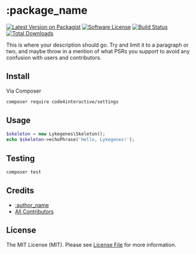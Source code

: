 # :package_name

[![Latest Version on Packagist][ico-version]][link-packagist]
[![Software License][ico-license]](LICENSE)
[![Build Status](https://travis-ci.org/code4interactive/settings.svg?branch=master)](https://travis-ci.org/code4interactive/settings)
[![Total Downloads][ico-downloads]][link-downloads]

This is where your description should go. Try and limit it to a paragraph or two, and maybe throw in a mention of what
PSRs you support to avoid any confusion with users and contributors.

## Install

Via Composer

``` bash
composer require code4interactive/settings
```

## Usage

``` php
$skeleton = new Lykegenes\Skeleton();
echo $skeleton->echoPhrase('Hello, Lykegenes!');
```

## Testing

``` bash
composer test
```

## Credits

- [:author_name][link-author]
- [All Contributors][link-contributors]

## License

The MIT License (MIT). Please see [License File](LICENSE.md) for more information.

[ico-version]: https://img.shields.io/packagist/v/lykegenes/:package_name.svg?style=flat-square
[ico-license]: https://img.shields.io/packagist/l/lykegenes/:package_name.svg?style=flat-square
[ico-travis]: https://img.shields.io/travis/Lykegenes/:package_name/master.svg?style=flat-square
[ico-scrutinizer]: https://img.shields.io/scrutinizer/coverage/g/lykegenes/:package_name.svg?style=flat-square
[ico-code-quality]: https://img.shields.io/scrutinizer/g/lykegenes/:package_name.svg?style=flat-square
[ico-downloads]: https://img.shields.io/packagist/dt/lykegenes/:package_name.svg?style=flat-square

[link-packagist]: https://packagist.org/packages/lykegenes/:package_name
[link-travis]: https://travis-ci.org/lykegenes/:package_name
[link-scrutinizer]: https://scrutinizer-ci.com/g/lykegenes/:package_name/code-structure
[link-code-quality]: https://scrutinizer-ci.com/g/lykegenes/:package_name
[link-downloads]: https://packagist.org/packages/lykegenes/:package_name
[link-author]: https://github.com/:author_username
[link-contributors]: ../../contributors
